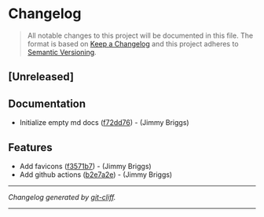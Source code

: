 # Changelog

> All notable changes to this project will be documented in this file. The format is based on
[Keep a Changelog](http://keepachangelog.com/) and this project adheres to
[Semantic Versioning](http://semver.org/).

## [Unreleased]

## Documentation

- Initialize empty md docs ([f72dd76](https://github.com/noclocks/noclocks-brand/commit/f72dd767479988c4a0d3d8d6816ea9563f562492))  - (Jimmy Briggs)

## Features

- Add favicons ([f3571b7](https://github.com/noclocks/noclocks-brand/commit/f3571b73a6006f40e347d0d499a7b0f3d8119ba7))  - (Jimmy Briggs)
- Add github actions ([b2e7a2e](https://github.com/noclocks/noclocks-brand/commit/b2e7a2ef401f686ee2b82c479bc85a832a2ae63e))  - (Jimmy Briggs)

***
*Changelog generated by [git-cliff](https://github.com/orhun/git-cliff).*
***
